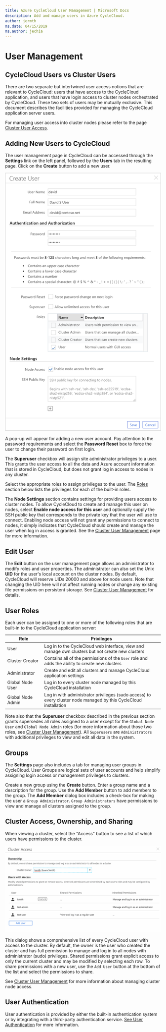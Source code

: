 ```yaml
---
title: Azure CycleCloud User Management | Microsoft Docs
description: Add and manage users in Azure CycleCloud.
author: jermth
ms.date: 04/15/2019
ms.author: jechia
---
```


# User Management

## CycleCloud Users vs Cluster Users

There are two separate but intertwined user access notions that are relevant to CycleCloud: users that have access to the CycleCloud application, and users that have login access to cluster nodes orchestrated by CycleCloud. These two sets of users may be mutually exclusive. This document describes the facilities provided for managing the CycleCloud application server users.

For managing user access into cluster nodes please refer to the page [Cluster User Access](user-cluster-access.md).

## Adding New Users to CycleCloud

The user management page in CycleCloud can be accessed through the **Settings** link on the left panel, followed by the **Users** tab in the resulting page. Click on the **Create** button to add a new user.

![Create User Dialog](./images/create_user_dialog.png)

A pop-up will appear for adding a new user account. Pay attention to the password requirements and select the **Password Reset** box to force the user to change their password on first login.

The **Superuser** checkbox will assign site administrator privileges to a user. This grants the user access to all the data and Azure account information that is stored in CycleCloud, but does not grant log in access to nodes in any cluster.

Select the appropriate roles to assign privileges to the user. The [Roles](#user-roles) section below lists the privileges for each of the built-in roles.

The **Node Settings** section contains settings for providing users access to cluster nodes. To allow CycleCloud to create and manage this user on nodes, select **Enable node access for this user** and optionally supply the SSH public key that corresponds to the private key that the user will use to connect. Enabling node access will not grant any permissions to connect to nodes, it simply indicates that CycleCloud should create and manage the user when log in access is granted. See the [Cluster User Management](user-cluster-access.md) page for more information.

## Edit User

The **Edit** button on the user management page allows an administrator to modify roles and user properties. The administrator can also set the Unix **UID** for the user's local account on the cluster nodes. By default, CycleCloud will reserve UIDs 20000 and above for node users. Note that changing the UID here will not affect running nodes or change any existing file permissions on persistent storage. See [Cluster User Management](user-cluster-access.md) for details.

## User Roles

Each user can be assigned to one or more of the following roles that are built-in to the CycleCloud application server:

| Role              | Privileges |
| ----------------- | -----------------------------------------------------------------------------------------------------------------|
| User              | Log in to the CycleCloud web interface, view and manage own clusters but not create new clusters                 |
| Cluster Creator   | Contains all of the permissions of the `User` role and adds the ability to create new clusters                   |
| Administrator     | Create and edit all clusters and manage CycleCloud application settings                                          |
| Global Node User  | Log in to every cluster node managed by this CycleCloud installation                                             |
| Global Node Admin | Log in with administrator privileges (sudo access) to every cluster node managed by this CycleCloud installation |


Note also that the **Superuser** checkbox described in the previous section grants supersedes all roles assigned to a user except for the `Global Node User` and `Global Node Admin` roles (for more information about those two roles, see [Cluster User Management](user-cluster-access.md)). All `Superusers` are `Administrators` with additional privileges to view and edit all data in the system.

## Groups

The **Settings** page also includes a tab for managing user groups in CycleCloud. User Groups are logical sets of user accounts and help simplify assigning login access or management privileges to clusters.

Create a new group using the **Create** button. Enter a group name and a description for the group. Use the **Add Member** button to add members to the group. The **Add Member** dialog box includes a check-box for making the user a `Group Administrator`. `Group Administrators` have permissions to view and manage all clusters assigned to the group.

## Cluster Access, Ownership, and Sharing

When viewing a cluster, select the "Access" button to see a list of which users have permissions to the cluster.

![Cluster Access Dialog](./images/cluster_access_dialog.png)

This dialog shows a comprehensive list of every CycleCloud user with access to the cluster. By default, the owner is the user who created the cluster and has full permission to manage and log in to all nodes with administrator (sudo) privileges. Shared permissions grant explicit access to only the current cluster and may be modified by selecting each row. To share permissions with a new user, use the `Add User` button at the bottom of the list and select the permissions to share.

See [Cluster User Management](user-cluster-access.md) for more information about managing cluster node access.

## User Authentication

User authentication is provided by either the built-in authentication system or by integrating with a third-party authentication service. [See User Authentication](user-authentication.md) for more information.


